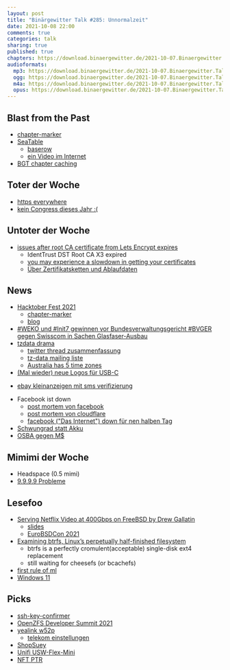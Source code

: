 ```yaml
---
layout: post
title: "Binärgewitter Talk #285: Unnormalzeit"
date: 2021-10-08 22:00
comments: true
categories: talk
sharing: true
published: true
chapters: https://download.binaergewitter.de/2021-10-07.Binaergewitter.Talk.285.chapters.txt
audioformats:
  mp3: https://download.binaergewitter.de/2021-10-07.Binaergewitter.Talk.285.mp3
  ogg: https://download.binaergewitter.de/2021-10-07.Binaergewitter.Talk.285.ogg
  m4a: https://download.binaergewitter.de/2021-10-07.Binaergewitter.Talk.285.m4a
  opus: https://download.binaergewitter.de/2021-10-07.Binaergewitter.Talk.285.opus
---
```


## Blast from the Past
- [chapter-marker]( https://github.com/Binaergewitter/chapter-marker )
- [SeaTable]( https://seatable.io/en/pricing/#seatable-server )
  * [baserow]( https://baserow.io/ )
  * [ein Video im Internet]( https://www.independent.co.uk/arts-entertainment/music/news/nelly-kelly-rowland-dilemma-music-video-spreadhsheet-phone-a7442351.html )
- [BGT chapter caching]( https://github.com/Binaergewitter/serious-bg/pull/352/files )

## Toter der Woche
- [https everywhere](https://www.linux-magazin.de/news/https-everywhere-wird-eingestellt/ )
- [kein Congress dieses Jahr :(]( https://events.ccc.de/2021/10/01/absage_praesenz_2021/ )

## Untoter der Woche
- [issues after root CA certificate from Lets Encrypt expires]( https://www.zdnet.com/article/fortinet-shopify-others-report-issues-after-root-ca-certificate-from-lets-encrypt-expires/ )
  * IdentTrust DST Root CA X3 expired
  * [you may experience a slowdown in getting your certificates]( https://twitter.com/letsencrypt/status/1443621997288767491 )
  * [Über Zertifikatsketten und Ablaufdaten]( https://blog.uberspace.de/ueber-zertifikatsketten-und-ablaufdaten/ )

## News
- [Hacktober Fest 2021](https://hacktoberfest.digitalocean.com/)
  * [chapter-marker]( https://github.com/Binaergewitter/chapter-marker )
  * [blog]( https://github.com/Binaergewitter/serious-bg )
- [#WEKO und #Init7 gewinnen vor Bundesverwaltungsgericht #BVGER gegen Swisscom in Sachen Glasfaser-Ausbau]( https://drive.google.com/file/d/1fOUoGb--SlWVGFxKUWLn4d-e0M4TJb5s/view )
- [tzdata drama]( https://www.theregister.com/2021/09/28/time_zone_database_controversy/ )
  * [twitter thread zusammenfassung](https://twitter.com/fanf/status/1442968907606757383)
  * [tz-data mailing liste](https://www.iana.org/time-zones)
  * [Australia has 5 time zones](https://twitter.com/maz_jovanovich/status/1444524436548296705 )
- [(Mal wieder) neue Logos für USB-C]( https://arstechnica.com/gadgets/2021/09/usb-if-is-once-again-trying-to-logo-its-way-out-of-usb-c-confusion/ )
* [ebay kleinanzeigen mit sms verifizierung]( https://www.heise.de/news/Ebay-Kleinanzeigen-Verpflichtende-SMS-Verifizierung-zum-Schutz-vor-Belaestigung-6198020.html )
- Facebook ist down
  * [post mortem von facebook]( https://engineering.fb.com/2021/10/04/networking-traffic/outage/ )
  * [post mortem von cloudflare](https://blog.cloudflare.com/october-2021-facebook-outage/ )
  * [facebook ("Das Internet") down für nen halben Tag]( https://twitter.com/chriswigginsnz/status/1445104478286270485 )
- [Schwungrad statt Akku]( https://www.heise.de/hintergrund/Riesen-Schwungrad-speichert-Windstrom-6203207.html )
- [OSBA gegen M$](https://www.linux-magazin.de/news/osba-gegen-abhaengigkeit-von-microsoft/ )

## Mimimi der Woche
- Headspace (0.5 mimi)
- [9.9.9.9 Probleme]( https://www.heise.de/news/DNS-Dienst-Quad9-hat-massive-Lastprobleme-in-Frankfurt-6204506.html )

## Lesefoo
- [Serving Netflix Video at 400Gbps on FreeBSD by Drew Gallatin]( https://youtu.be/_o-HcG8QxPc )
  * [slides]( https://people.freebsd.org/~gallatin/talks/euro2021.pdf )
  * [EuroBSDCon 2021]( https://www.youtube.com/playlist?list=PLskKNopggjc4dadqaCDmctW-swHPD49td )
- [Examining btrfs, Linux’s perpetually half-finished filesystem]( https://arstechnica.com/gadgets/2021/09/examining-btrfs-linuxs-perpetually-half-finished-filesystem/ )
  * btrfs is a perfectly cromulent(acceptable) single-disk ext4 replacement
  * still waiting for cheesefs (or bcachefs)
- [first rule of ml]( https://eugeneyan.com/writing/first-rule-of-ml/ )
- [Windows 11]( https://www.pcworld.com/article/539183/windows-11-review-an-unnecessary-replacement-for-windows-10.html )

## Picks
- [ssh-key-confirmer]( https://github.com/benjojo/ssh-key-confirmer )
- [OpenZFS Developer Summit 2021]( https://openzfs.org/wiki/OpenZFS_Developer_Summit_2021 )
- [yealink w52p]( https://amzn.to/3At3CQ9 )
  * [telekom einstellungen]( https://geschaeftskunden.telekom.de/hilfe-und-service/hilfe-themen/hilfe-rund-um-internet-und-dsl/telefonieanpassung/yealink-telefone )
- [ShopSuey]( https://addons.mozilla.org/en-US/firefox/addon/shopsuey/ )
- [Unifi USW-Flex-Mini]( https://amzn.to/3uVBlAB )
- [NFT PTR]( https://github.com/zhuowei/nft_ptr )


